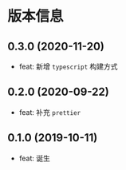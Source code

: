 # 版本信息
## 0.3.0 (2020-11-20)
* feat: 新增 `typescript` 构建方式
## 0.2.0 (2020-09-22)
* feat: 补充 `prettier`

## 0.1.0 (2019-10-11)
* feat: 诞生